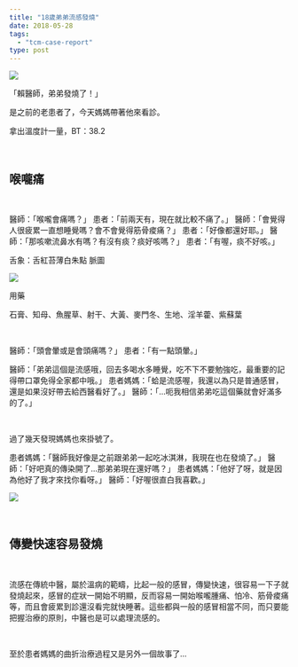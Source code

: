 ```yaml
---
title: "18歲弟弟流感發燒"
date: 2018-05-28
tags: 
  - "tcm-case-report"
type: post
---
```


![](/images/uploads/fever-bear-300x213.jpg)

「賴醫師，弟弟發燒了！」

是之前的老患者了，今天媽媽帶著他來看診。

拿出溫度計一量，BT：38.2

 

## 喉嚨痛

 

醫師：「喉嚨會痛嗎？」 患者：「前兩天有，現在就比較不痛了。」 醫師：「會覺得人很疲累一直想睡覺嗎？會不會覺得筋骨痠痛？」 患者：「好像都還好耶。」 醫師：「那咳嗽流鼻水有嗎？有沒有痰？痰好咳嗎？」 患者：「有喔，痰不好咳。」

舌象：舌紅苔薄白朱點 脈圖

![](/images/uploads/0781880524-300x212.png)

用藥

石膏、知母、魚腥草、射干、大黃、麥門冬、生地、淫羊藿、紫蘇葉

 

醫師：「頭會暈或是會頭痛嗎？」 患者：「有一點頭暈。」

醫師：「弟弟這個是流感哦，回去多喝水多睡覺，吃不下不要勉強吃，最重要的記得帶口罩免得全家都中哦。」 患者媽媽：「蛤是流感喔，我還以為只是普通感冒，還是如果沒好帶去給西醫看好了。」 醫師：「...呃我相信弟弟吃這個藥就會好滿多的了。」

 

過了幾天發現媽媽也來掛號了。

患者媽媽：「醫師我好像是之前跟弟弟一起吃冰淇淋，我現在也在發燒了。」 醫師：「好吧真的傳染開了...那弟弟現在還好嗎？」 患者媽媽：「他好了呀，就是因為他好了我才來找你看呀。」 醫師：「好喔很直白我喜歡。」

![](/images/uploads/Screenshot_2018-05-28-22-07-07_mh1527516564484-192x300.jpg)

 

## 傳變快速容易發燒

 

流感在傳統中醫，屬於溫病的範疇，比起一般的感冒，傳變快速，很容易一下子就發燒起來，感冒的症狀一開始不明顯，反而容易一開始喉嚨腫痛、怕冷、筋骨痠痛等，而且會疲累到診還沒看完就快睡著。這些都與一般的感冒相當不同，而只要能把握治療的原則，中醫也是可以處理流感的。

 

至於患者媽媽的曲折治療過程又是另外一個故事了...
